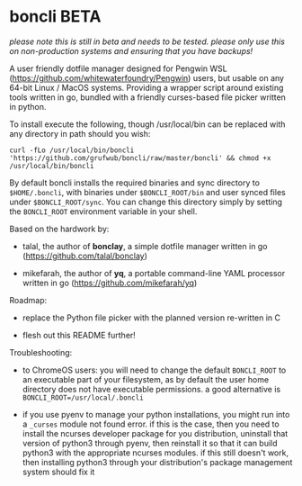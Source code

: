 # boncli BETA

*please note this is still in beta and needs to be tested. please only use this on non-production systems and ensuring that you have backups!*


A user friendly dotfile manager designed for Pengwin WSL (https://github.com/whitewaterfoundry/Pengwin) users, but usable on any 64-bit Linux / MacOS systems. Providing a wrapper script around existing tools written in go, bundled with a friendly curses-based file picker written in python.


To install execute the following, though /usr/local/bin can be replaced with any directory in path should you wish:

`curl -fLo /usr/local/bin/boncli 'https://github.com/grufwub/boncli/raw/master/boncli' && chmod +x /usr/local/bin/boncli`


By default boncli installs the required binaries and sync directory to `$HOME/.boncli`, with binaries under `$BONCLI_ROOT/bin` and user synced files under `$BONCLI_ROOT/sync`. You can change this directory simply by setting the `BONCLI_ROOT` environment variable in your shell.


Based on the hardwork by:

- talal, the author of **bonclay**, a simple dotfile manager written in go (https://github.com/talal/bonclay)

- mikefarah, the author of **yq**, a portable command-line YAML processor written in go (https://github.com/mikefarah/yq)


Roadmap:

- replace the Python file picker with the planned version re-written in C

- flesh out this README further!


Troubleshooting:

- to ChromeOS users: you will need to change the default `BONCLI_ROOT` to an executable part of your filesystem, as by default the user home directory does not have executable permissions. a good alternative is `BONCLI_ROOT=/usr/local/.boncli`

- if you use pyenv to manage your python installations, you might run into a `_curses` module not found error. if this is the case, then you need to install the ncurses developer package for you distribution, uninstall that version of python3 through pyenv, then reinstall it so that it can build python3 with the appropriate ncurses modules. if this still doesn't work, then installing python3 through your distribution's package management system should fix it
